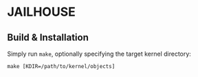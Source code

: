 JAILHOUSE
=========

Build & Installation
--------------------

Simply run `make`, optionally specifying the target kernel directory:

    make [KDIR=/path/to/kernel/objects]
